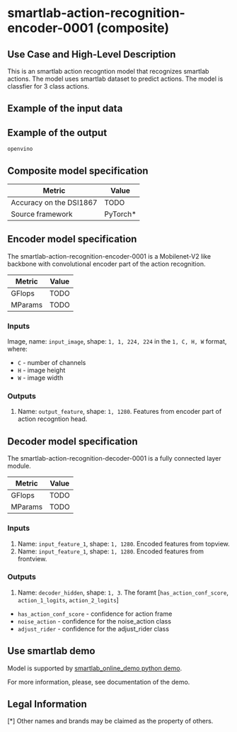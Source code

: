 # smartlab-action-recognition-encoder-0001 (composite)

## Use Case and High-Level Description

This is an smartlab action recogntion model that recognizes smartlab actions.
The model uses smartlab dataset to predict actions.
The model is classfier for 3 class actions.

## Example of the input data
<!-- ![](./assets/frame0001.jpg) -->

## Example of the output

`openvino`

## Composite model specification

| Metric                                         | Value              |
| ---------------------------------------------- | ------------------ |
| Accuracy on the DSI1867                        | TODO               |
| Source framework                               | PyTorch\*          |


## Encoder model specification

The smartlab-action-recognition-encoder-0001 is a Mobilenet-V2 like backbone with convolutional encoder part of the action recognition.

| Metric  | Value |
| ------- | ----- |
| GFlops  | TODO  |
| MParams | TODO  |

### Inputs

Image, name: `input_image`, shape: `1, 1, 224, 224` in the `1, C, H, W` format, where:

- `C` - number of channels
- `H` - image height
- `W` - image width


### Outputs

1.	Name: `output_feature`, shape: `1, 1280`. Features from encoder part of action recogntion head.

## Decoder model specification

The smartlab-action-recognition-decoder-0001 is a fully connected layer module.

| Metric  | Value |
| ------- | ----- |
| GFlops  | TODO  |
| MParams | TODO  |

### Inputs

1.	Name: `input_feature_1`, shape: `1, 1280`. Encoded features from topview.
2.	Name: `input_feature_1`, shape: `1, 1280`. Encoded features from frontview.

### Outputs

1.	Name: `decoder_hidden`, shape: `1, 3`. The foramt [`has_action_conf_score`, `action_1_logits`, `action_2_logits`]

- `has_action_conf_score` - confidence for action frame
- `noise_action` - confidence for the noise_action class
- `adjust_rider` - confidence for the adjust_rider class

## Use smartlab demo

Model is supported by [smartlab_online_demo python demo](../../../demos/smartlab_online_demo/python/README.md).


For more information, please, see documentation of the demo.
## Legal Information
[*] Other names and brands may be claimed as the property of others.
